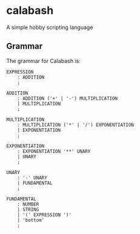 # calabash

A simple hobby scripting language

## Grammar

The grammar for Calabash is:

```ebnf
EXPRESSION
    : ADDITION
    ;

ADDITION
    : ADDITION ('+' | '-') MULTIPLICATION
    | MULTIPLICATION
    ;

MULTIPLICATION
    : MULTIPLICATION ('*' | '/') EXPONENTIATION
    | EXPONENTIATION
    ;

EXPONENTIATION
    : EXPONENTIATION '**' UNARY
    | UNARY
    ;

UNARY
    : '-' UNARY
    | FUNDAMENTAL
    ;

FUNDAMENTAL
    : NUMBER
    | STRING
    | '(' EXPRESSION ')'
    | 'bottom'
    ;
```
